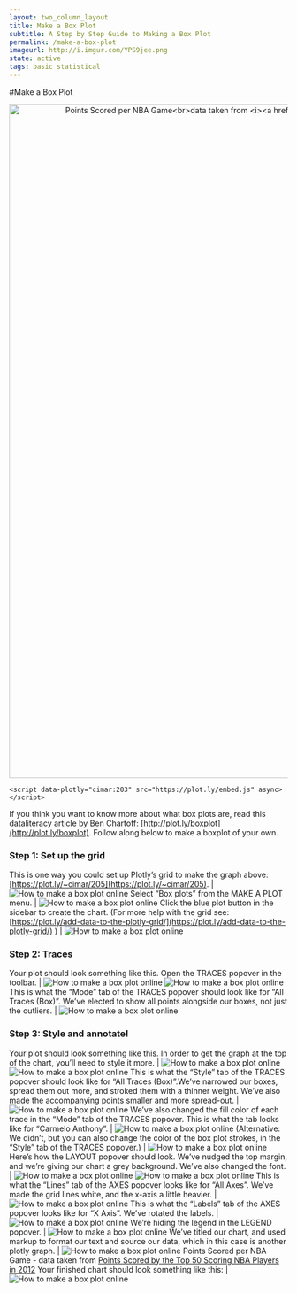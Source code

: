 ```yaml
---
layout: two_column_layout
title: Make a Box Plot
subtitle: A Step by Step Guide to Making a Box Plot
permalink: /make-a-box-plot
imageurl: http://i.imgur.com/YPS9jee.png
state: active
tags: basic statistical
---
```


#Make a Box Plot

<div style="max-width: 800px;">
    <a href="https://plot.ly/~cimar/203/" target="_blank" title="Points Scored per NBA Game&lt;br&gt;data taken from &lt;i&gt;&lt;a href=&quot;https://plot.ly/jackp/969&quot;&gt;Points Scored by the Top 50 Scoring NBA Players in 2012&lt;/a&gt;&lt;/i&gt;" style="display: block; text-align: center;"><img src="https://plot.ly/~cimar/203.png" alt="Points Scored per NBA Game&lt;br&gt;data taken from &lt;i&gt;&lt;a href=&quot;https://plot.ly/jackp/969&quot;&gt;Points Scored by the Top 50 Scoring NBA Players in 2012&lt;/a&gt;&lt;/i&gt;" style="max-width: 100%;width: 1218px;"  width="1218" onerror="this.onerror=null;this.src='https://plot.ly/404.png';" /></a>
    
    <script data-plotly="cimar:203" src="https://plot.ly/embed.js" async></script>
</div>




If you think you want to know more about what box plots are, read this dataliteracy article by Ben Chartoff: [http://plot.ly/boxplot](http://plot.ly/boxplot). Follow along below to make a boxplot of your own.

### Step 1: Set up the grid

This is one way you could set up Plotly’s grid to make the graph above: [https://plot.ly/~cimar/205](https://plot.ly/~cimar/205). | ![How to make a box plot online](https://plot.ly/static/learn/images/web_app_tutorials/how-to-make-a-box-plot-online/image03.png)
Select “Box plots” from the MAKE A PLOT menu. | ![How to make a box plot online](https://plot.ly/static/learn/images/web_app_tutorials/how-to-make-a-box-plot-online/image18.png)
Click the blue plot button in the sidebar to create the chart.  (For more help with the grid see: [https://plot.ly/add-data-to-the-plotly-grid/](https://plot.ly/add-data-to-the-plotly-grid/) ) | ![How to make a box plot online](https://plot.ly/static/learn/images/web_app_tutorials/how-to-make-a-box-plot-online/image09.png)

### Step 2: Traces

Your plot should look something like this.  Open the TRACES popover in the toolbar. | ![How to make a box plot online](https://plot.ly/static/learn/images/web_app_tutorials/how-to-make-a-box-plot-online/image12.png) ![How to make a box plot online](https://plot.ly/static/learn/images/web_app_tutorials/how-to-make-a-box-plot-online/image13.png)
This is what the “Mode” tab of the TRACES popover should look like for “All Traces (Box)”. We’ve elected to show all points alongside our boxes, not just the outliers. | ![How to make a box plot online](https://plot.ly/static/learn/images/web_app_tutorials/how-to-make-a-box-plot-online/image02.png)

### Step 3: Style and annotate!

Your plot should look something like this. In order to get the graph at the top of the chart, you’ll need to style it more. | ![How to make a box plot online](https://plot.ly/static/learn/images/web_app_tutorials/how-to-make-a-box-plot-online/image05.png) ![How to make a box plot online](https://plot.ly/static/learn/images/web_app_tutorials/how-to-make-a-box-plot-online/image13.png)
This is what the “Style” tab of the TRACES popover should look like for “All Traces (Box)”.We’ve narrowed our boxes, spread them out more, and stroked them with a thinner weight. We’ve also made the accompanying points smaller and more spread-out. | ![How to make a box plot online](https://plot.ly/static/learn/images/web_app_tutorials/how-to-make-a-box-plot-online/image10.png)
We’ve also changed the fill color of each trace in the “Mode” tab of the TRACES popover. This is what the tab looks like for “Carmelo Anthony”. | ![How to make a box plot online](https://plot.ly/static/learn/images/web_app_tutorials/how-to-make-a-box-plot-online/image16.png)
(Alternative: We didn’t, but you can also change the color of the box plot strokes, in the “Style” tab of the TRACES popover.) | ![How to make a box plot online](https://plot.ly/static/learn/images/web_app_tutorials/how-to-make-a-box-plot-online/image19.png)
Here’s how the LAYOUT popover should look. We’ve nudged the top margin, and we’re giving our chart a grey background. We’ve also changed the font. | ![How to make a box plot online](https://plot.ly/static/learn/images/web_app_tutorials/how-to-make-a-box-plot-online/image04.png) ![How to make a box plot online](https://plot.ly/static/learn/images/web_app_tutorials/how-to-make-a-box-plot-online/image06.png)
This is what the “Lines” tab of the AXES popover looks like for “All Axes”. We’ve made the grid lines white, and the x-axis a little heavier. | ![How to make a box plot online](https://plot.ly/static/learn/images/web_app_tutorials/how-to-make-a-box-plot-online/image14.png)
This is what the “Labels” tab of the AXES popover looks like for “X Axis”. We’ve rotated the labels. | ![How to make a box plot online](https://plot.ly/static/learn/images/web_app_tutorials/how-to-make-a-box-plot-online/image00.png)
We’re hiding the legend in the LEGEND popover. | ![How to make a box plot online](https://plot.ly/static/learn/images/web_app_tutorials/how-to-make-a-box-plot-online/image08.png)
We’ve titled our chart, and used markup to format our text and source our data, which in this case is another plotly graph. | ![How to make a box plot online](https://plot.ly/static/learn/images/web_app_tutorials/how-to-make-a-box-plot-online/image07.png) Points Scored per NBA Game - data taken from [Points Scored by the Top 50 Scoring NBA Players in 2012](https://plot.ly/jackp/969)
Your finished chart should look something like this: | ![How to make a box plot online](https://plot.ly/static/learn/images/web_app_tutorials/how-to-make-a-box-plot-online/image17.png)

